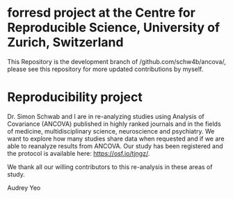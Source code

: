 # forresd project at the Centre for Reproducible Science, University of Zurich, Switzerland

This Repository is the development branch of /github.com/schw4b/ancova/, please see this repository for more updated contributions by myself.

# Reproducibility project

Dr. Simon Schwab and I are in re-analyzing studies using Analysis of Covariance (ANCOVA) published in highly ranked journals and in the fields of medicine, multidisciplinary science, neuroscience and psychiatry. We want to explore how many studies share data when requested and if we are able to reanalyze results from ANCOVA. Our study has been registered and the protocol is available here: https://osf.io/tjngz/.

We thank all our willing contributors to this re-analysis in these areas of study.

Audrey Yeo
